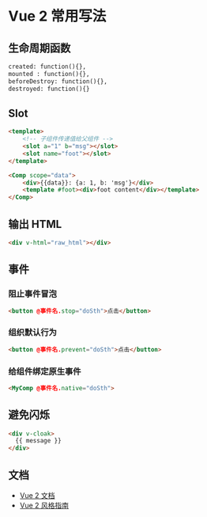 # Vue 2 常用写法

## 生命周期函数

```html
created: function(){},
mounted : function(){},
beforeDestroy: function(){},
destroyed: function(){}
```

## Slot

```html
<template>
	<!-- 子组件传递值给父组件 -->
	<slot a="1" b="msg"></slot>
	<slot name="foot"></slot>
</template>
```

```html
<Comp scope="data">
	<div>{{data}}: {a: 1, b: 'msg'}</div> 
	<template #foot><div>foot content</div></template>
</Comp>
```

## 输出 HTML

```html
<div v-html="raw_html"></div>
```

## 事件

### 阻止事件冒泡

```html
<button @事件名.stop="doSth">点击</button>
```

### 组织默认行为

```html
<button @事件名.prevent="doSth">点击</button>
```

### 给组件绑定原生事件

```html
<MyComp @事件名.native="doSth">
```

## 避免闪烁

```html
<div v-cloak>
  {{ message }}
</div>
```

## 文档

- [Vue 2 文档](https://cn.vuejs.org/v2/api/)
- [Vue 2 风格指南](https://cn.vuejs.org/v2/style-guide/)